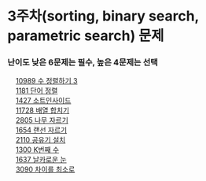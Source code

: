 # 3주차(sorting, binary search, parametric search) 문제

### 난이도 낮은 6문제는 필수, 높은 4문제는 선택

<img src="https://static.solved.ac/tier_small/5.svg" height="13"> <a href="https://www.acmicpc.net/problem/10989">10989 수 정렬하기 3</a>  
<img src="https://static.solved.ac/tier_small/6.svg" height="13"> <a href="https://www.acmicpc.net/problem/1181">1181 단어 정렬</a>  
<img src="https://static.solved.ac/tier_small/6.svg" height="13"> <a href="https://www.acmicpc.net/problem/1427">1427 소트인사이드</a>  
<img src="https://static.solved.ac/tier_small/6.svg" height="13"> <a href="https://www.acmicpc.net/problem/11728">11728 배열 합치기</a>  
<img src="https://static.solved.ac/tier_small/9.svg" height="13"> <a href="https://www.acmicpc.net/problem/2805">2805 나무 자르기</a>  
<img src="https://static.solved.ac/tier_small/9.svg" height="13"> <a href="https://www.acmicpc.net/problem/1654">1654 랜선 자르기</a>  
<img src="https://static.solved.ac/tier_small/12.svg" height="13"> <a href="https://www.acmicpc.net/problem/2110">2110 공유기 설치</a>  
<img src="https://static.solved.ac/tier_small/14.svg" height="13"> <a href="https://www.acmicpc.net/problem/1300">1300 K번째 수</a>  
<img src="https://static.solved.ac/tier_small/17.svg" height="13"> <a href="https://www.acmicpc.net/problem/1637">1637 날카로운 눈</a>  
<img src="https://static.solved.ac/tier_small/19.svg" height="13"> <a href="https://www.acmicpc.net/problem/3090">3090 차이를 최소로</a>
